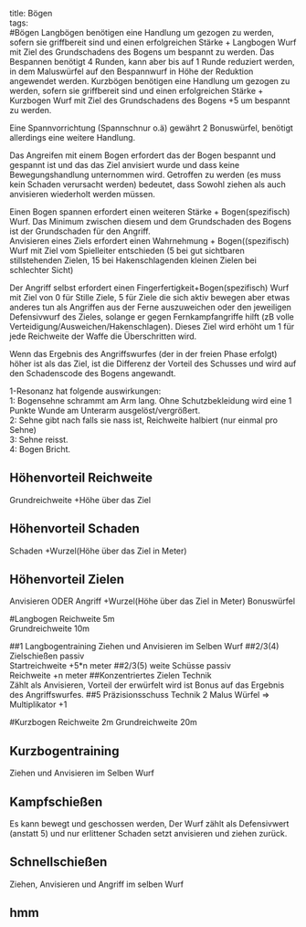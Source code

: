 title: Bögen  
tags:   
#BögenLangbögen benötigen eine Handlung um gezogen zu werden, sofern sie griffbereit sind und einen erfolgreichen Stärke + Langbogen Wurf mit Ziel des Grundschadens des Bogens um bespannt zu werden. Das Bespannen benötigt 4 Runden, kann aber bis auf 1 Runde reduziert werden, in dem Maluswürfel auf den Bespannwurf in Höhe der Reduktion angewendet werden.Kurzbögen benötigen eine Handlung um gezogen zu werden, sofern sie griffbereit sind und einen erfolgreichen Stärke + Kurzbogen Wurf mit Ziel des Grundschadens des Bogens +5 um bespannt zu werden. Eine Spannvorrichtung (Spannschnur o.ä) gewährt 2 Bonuswürfel, benötigt allerdings eine weitere Handlung.Das Angreifen mit einem Bogen erfordert das der Bogen bespannt und gespannt ist und das das Ziel anvisiert wurde und dass keine Bewegungshandlung unternommen wird. Getroffen zu werden (es muss kein Schaden verursacht werden) bedeutet, dass Sowohl ziehen als auch anvisieren wiederholt werden müssen.Einen Bogen spannen erfordert einen weiteren Stärke + Bogen(spezifisch) Wurf. Das Minimum zwischen diesem und dem Grundschaden des Bogens ist der Grundschaden für den Angriff.  Anvisieren eines Ziels erfordert einen Wahrnehmung + Bogen((spezifisch) Wurf mit Ziel vom Spielleiter entschieden (5 bei gut sichtbaren stillstehenden Zielen, 15 bei Hakenschlagenden kleinen Zielen bei schlechter Sicht)Der Angriff selbst erfordert einen Fingerfertigkeit+Bogen(spezifisch) Wurf mit Ziel von 0 für Stille Ziele, 5 für Ziele die sich aktiv bewegen aber etwas anderes tun als Angriffen aus der Ferne auszuweichen oder den jeweiligen Defensivwurf des Zieles, solange er gegen Fernkampfangriffe hilft (zB volle Verteidigung/Ausweichen/Hakenschlagen). Dieses Ziel wird erhöht um 1 für jede Reichweite der Waffe die Überschritten wird.Wenn das Ergebnis des Angriffswurfes (der in der freien Phase erfolgt) höher ist als das Ziel, ist die Differenz der Vorteil des Schusses und wird auf den Schadenscode des Bogens angewandt.1-Resonanz hat folgende auswirkungen:  1: Bogensehne schrammt am Arm lang. Ohne Schutzbekleidung wird eine 1 Punkte Wunde am Unterarm ausgelöst/vergrößert.   2: Sehne gibt nach falls sie nass ist, Reichweite halbiert (nur einmal pro Sehne)  3: Sehne reisst.  4: Bogen Bricht.  ## Höhenvorteil ReichweiteGrundreichweite +Höhe über das Ziel## Höhenvorteil SchadenSchaden +Wurzel(Höhe über das Ziel in Meter)## Höhenvorteil ZielenAnvisieren ODER Angriff +Wurzel(Höhe über das Ziel in Meter) Bonuswürfel#LangbogenReichweite 5m  Grundreichweite 10m##1 LangbogentrainingZiehen und Anvisieren im Selben Wurf##2/3(4) Zielschießenpassiv  Startreichweite +5*n meter##2/3(5) weite Schüssepassiv  Reichweite +n meter##Konzentriertes ZielenTechnik  Zählt als Anvisieren, Vorteil der erwürfelt wird ist Bonus auf das Ergebnis des Angriffswurfes.##5 PräzisionsschussTechnik2 Malus Würfel => Multiplikator +1#KurzbogenReichweite 2mGrundreichweite 20m## KurzbogentrainingZiehen und Anvisieren im Selben Wurf## KampfschießenEs kann bewegt und geschossen werden, Der Wurf zählt als Defensivwert (anstatt 5) und nur erlittener Schaden setzt anvisieren und ziehen zurück.## SchnellschießenZiehen, Anvisieren und Angriff im selben Wurf## hmm